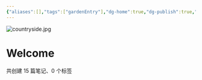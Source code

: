 ```yaml
---
{"aliases":[],"tags":["gardenEntry"],"dg-home":true,"dg-publish":true,"date created":"星期五, 七月 11日 2025, 5:16:19 下午","date modified":"星期日, 七月 13日 2025, 2:42:01 下午","permalink":"//","dgPassFrontmatter":true}
---
```



![countryside.jpg](/img/user/img/countryside.jpg)

# Welcome

<p><span>共创建 15 篇笔记、0 个标签</span></p>
